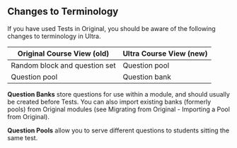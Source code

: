 ## Changes to Terminology

If you have used Tests in Original, you should be aware of the following changes to terminology in Ultra.

| Original Course View (old) | Ultra Course View (new) |
| --- | --- |
| Random block and question set | Question pool |
| Question pool | Question bank |

**Question Banks** store questions for use within a module, and should usually be created before Tests. You can also import existing banks (formerly pools) from Original modules (see Migrating from Original - Importing a Pool from Original).

**Question Pools** allow you to serve different questions to students sitting the same test. 

